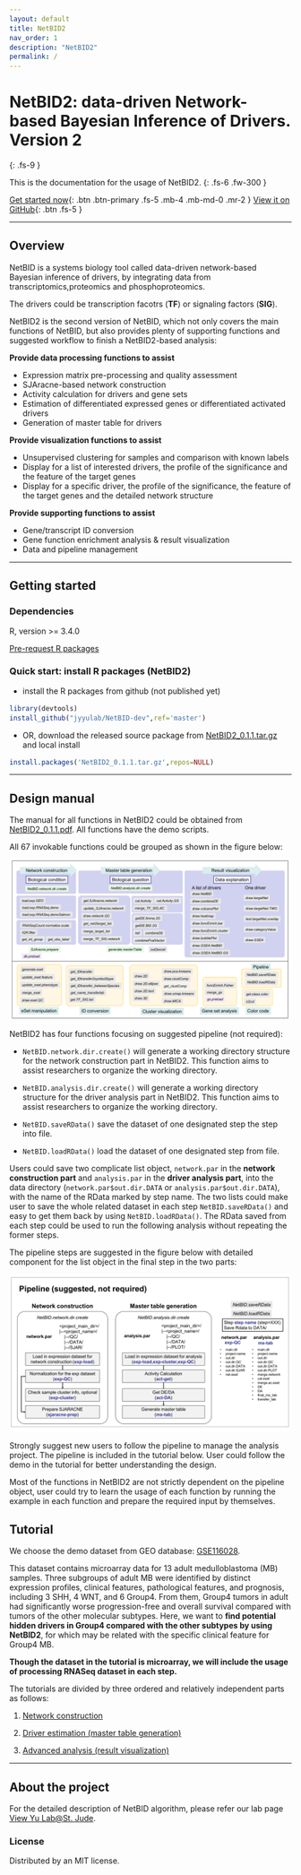 ```yaml
---
layout: default
title: NetBID2
nav_order: 1
description: "NetBID2"
permalink: /
---
```


      
# NetBID2: data-driven Network-based Bayesian Inference of Drivers. Version 2
{: .fs-9 }

This is the documentation for the usage of NetBID2.
{: .fs-6 .fw-300 }

[Get started now](#getting-started){: .btn .btn-primary .fs-5 .mb-4 .mb-md-0 .mr-2 } [View it on GitHub](https://github.com/jyyulab/NetBID-dev){: .btn .fs-5 }

---

## Overview

NetBID is a systems biology tool called data-driven network-based Bayesian inference of drivers, by integrating data from transcriptomics,proteomics and phosphoproteomics.

The drivers could be transcription facotrs (**TF**) or signaling factors (**SIG**).

NetBID2 is the second version of NetBID, which not only covers the main functions of NetBID, but also provides plenty of supporting functions and suggested workflow to finish a NetBID2-based analysis:

**Provide data processing functions to assist** 

- Expression matrix pre-processing and quality assessment
- SJAracne-based network construction
- Activity calculation for drivers and gene sets
- Estimation of differentiated expressed genes or differentiated activated drivers
- Generation of master table for drivers

**Provide visualization functions to assist**

- Unsupervised clustering for samples and comparison with known labels
- Display for a list of interested drivers, the profile of the significance and the feature of the target genes
- Display for a specific driver, the profile of the significance, the feature of the target genes and the detailed network structure

**Provide supporting functions to assist**

- Gene/transcript ID conversion
- Gene function enrichment analysis & result visualization
- Data and pipeline management

---

## Getting started

### Dependencies

R, version >= 3.4.0

[Pre-request R packages](docs/pre_request)


### Quick start: install R packages (NetBID2)

- install the R packages from github (not published yet)

```R
library(devtools)
install_github("jyyulab/NetBID-dev",ref='master')
```

- OR, download the released source package from [NetBID2_0.1.1.tar.gz](https://github.com/jyyulab/NetBID-dev/releases/download/NetBID2-R/NetBID2_0.1.1.tar.gz) and local install

```R
install.packages('NetBID2_0.1.1.tar.gz',repos=NULL)
```

---

## Design manual

The manual for all functions in NetBID2 could be obtained from [NetBID2_0.1.1.pdf](https://github.com/jyyulab/NetBID-dev/blob/master/NetBID2_0.1.1.pdf). All functions have the demo scripts.

All 67 invokable functions could be grouped as shown in the figure below:

![function group](function_group.png)

NetBID2 has four functions focusing on suggested pipeline (not required):

- `NetBID.network.dir.create()` will generate a working directory structure for the network construction part in NetBID2. This function aims to assist researchers to organize the working directory. 

- `NetBID.analysis.dir.create()`  will generate a working directory structure for the driver analysis part in NetBID2. This function aims to assist researchers to organize the working directory. 

- `NetBID.saveRData()` save the dataset of one designated step  the step into file.

- `NetBID.loadRData()` load the dataset of one designated step from file.

Users could save two complicate list object, `network.par` in the **network construction part** and `analysis.par` in the **driver analysis part**, into the data directory (`network.par$out.dir.DATA` or `analysis.par$out.dir.DATA`), with the name of the RData marked by step name. 
The two lists could make user to save the whole related dataset in each step `NetBID.saveRData()` and easy to get them back by using `NetBID.loadRData()`. 
The RData saved from each step could be used to run the following analysis without repeating the former steps.

The pipeline steps are suggested in the figure below with detailed component for the list object in the final step in the two parts:

![pipeline part](pipeline_part.png)

Strongly suggest new users to follow the pipeline to manage the analysis project. The pipeline is included in the tutorial below. User could follow the demo in the tutorial for better understanding the design.

Most of the functions in NetBID2 are not strictly dependent on the pipeline object, user could try to learn the usage of each function by running the example in each function and prepare the required input by themselves. 

## Tutorial
 
We choose the demo dataset from GEO database: [GSE116028](https://www.ncbi.nlm.nih.gov/geo/query/acc.cgi?acc=GSE116028). 

This dataset contains microarray data for 13 adult medulloblastoma (MB) samples. 
Three subgroups of adult MB were identified by distinct expression profiles, clinical features, pathological features, and prognosis, including 3 SHH, 4 WNT, and 6 Group4.
From them, Group4 tumors in adult had significantly worse progression-free and overall survival compared with tumors of the other molecular subtypes. 
Here, we want to **find potential hidden drivers in Group4 compared with the other subtypes by using NetBID2**, for which may be related with the specific clinical feature for Group4 MB.
 
**Though the dataset in the tutorial is microarray, we will include the usage of processing RNASeq dataset in each step.**  
 
The tutorials are divided by three ordered and relatively independent parts as follows:

1. [Network construction](docs/network_construction)

2. [Driver estimation (master table generation)](docs/driver_estimation)

3. [Advanced analysis (result visualization)](docs/advanced_analysis)

---

## About the project

For the detailed description of NetBID algorithm, please refer our lab page [View Yu Lab@St. Jude](https://stjuderesearch.org/site/lab/yu).

### License

Distributed by an MIT license.
